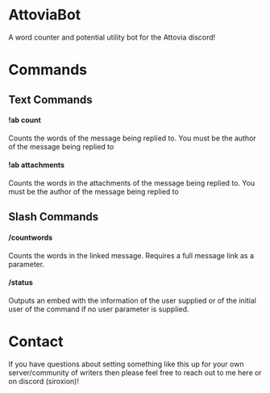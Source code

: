 # AttoviaBot
A word counter and potential utility bot for the Attovia discord!

# Commands
## Text Commands
#### !ab count
Counts the words of the message being replied to. You must be the author of the message being replied to
#### !ab attachments
Counts the words in the attachments of the message being replied to. You must be the author of the message being replied to
## Slash Commands
#### /countwords
Counts the words in the linked message. Requires a full message link as a parameter.
#### /status
Outputs an embed with the information of the user supplied or of the initial user of the command if no user parameter is supplied.

# Contact
If you have questions about setting something like this up for your own server/community of writers then please feel free to reach out to me here or on discord (siroxion)!